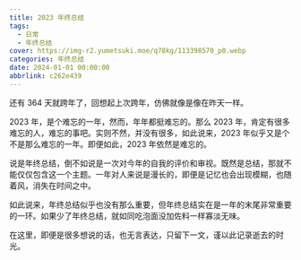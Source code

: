 ```yaml
---
title: 2023 年终总结
tags:
  - 日常
  - 年终总结
cover: https://img-r2.yumetsuki.moe/q78kg/113398570_p0.webp
categories: 年终总结
date: 2024-01-01 00:00:00
abbrlink: c262e439
---
```


还有 364 天就跨年了，回想起上次跨年，仿佛就像是像在昨天一样。

2023 年，是个难忘的一年，然而，年年都挺难忘的。那么 2023 年，肯定有很多难忘的人，难忘的事吧。实则不然，并没有很多，如此说来，2023 年似乎又是个不是那么难忘的一年。即便如此，2023 年依然是难忘的。

说是年终总结，倒不如说是一次对今年的自我的评价和审视。既然是总结，那就不能仅仅包含这一个主题。一年对人来说是漫长的，即便是记忆也会出现模糊，也随着风，消失在时间之中。

如此说来，年终总结似乎也没有那么重要，但年终总结实在是一年的末尾非常重要的一环。如果少了年终总结，就如同吃泡面没加佐料一样寡淡无味。

在这里，即便是很多想说的话，也无言表达，只留下一文，谨以此记录逝去的时光。
